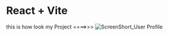 # React + Vite

this is how look my Project ====>>>    ![ScreenShort_User Profile](https://github.com/Rishabhsinghinfo/user-profile-app/assets/137528379/fe9f2b45-4ab3-4076-8a20-9d24c54afce0)
